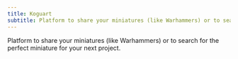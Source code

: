 ```yaml
---
title: Koguart
subtitle: Platform to share your miniatures (like Warhammers) or to search for the perfect miniature for your next project.
---
```


Platform to share your miniatures (like Warhammers) or to search for the perfect miniature for your next project.

<!--more-->
